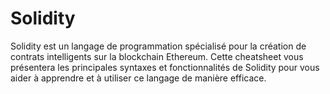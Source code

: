 <!-- meta
---------------------------------------------------------------------------------------
Auteur  == Loxcy
Version == 0.1
Date    == 2020/02/02
Type    == Cheatsheet
Tags    == Solidity
Preview == Solidity
Résumé  == Cheatsheet pour le language Solidity
---------------------------------------------------------------------------------------
endmeta -->

Solidity
===
Solidity est un langage de programmation spécialisé pour la création de contrats intelligents sur la blockchain Ethereum. Cette cheatsheet vous présentera les principales syntaxes et fonctionnalités de Solidity pour vous aider à apprendre et à utiliser ce langage de manière efficace.